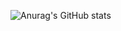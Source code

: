                                                                                                                                            
![Anurag's GitHub stats](https://github-readme-stats-git-masterrstaa-rickstaa.vercel.app/api?username=thisispivi&theme=dark&show_icons=true&count_private=true)


